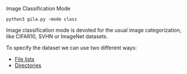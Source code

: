 

Image Classification Mode

~~~shell
python3 gila.py -mode class
~~~~


Image classification mode is devoted for the usual image categorization, like CIFAR10, SVHN or ImageNet datasets.

To specify the dataset we can use two different ways:

  * [File lists](filelist.md)
  * [Directories](directories.md)
  
  
  
